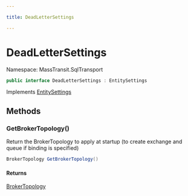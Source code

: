```yaml
---

title: DeadLetterSettings

---
```


# DeadLetterSettings

Namespace: MassTransit.SqlTransport

```csharp
public interface DeadLetterSettings : EntitySettings
```

Implements [EntitySettings](../masstransit-sqltransport/entitysettings)

## Methods

### **GetBrokerTopology()**

Return the BrokerTopology to apply at startup (to create exchange and queue if binding is specified)

```csharp
BrokerTopology GetBrokerTopology()
```

#### Returns

[BrokerTopology](../masstransit-sqltransport-topology/brokertopology)<br/>
